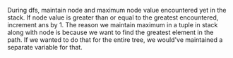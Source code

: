 During dfs, maintain node and maximum node value encountered yet in the stack. If node value is greater than or equal to the greatest encountered, increment ans by 1. The reason we maintain maximum in a tuple in stack along with node is because we want to find the greatest element in the path. If we wanted to do that for the entire tree, we would've maintained a separate variable for that.​
